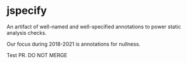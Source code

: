 # jspecify

An artifact of well-named and well-specified annotations to power static
analysis checks.

Our focus during 2018-2021 is annotations for nullness.

Test PR. DO NOT MERGE
